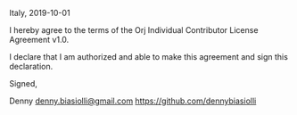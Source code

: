 Italy, 2019-10-01

I hereby agree to the terms of the Orj Individual Contributor License
Agreement v1.0.

I declare that I am authorized and able to make this agreement and sign this
declaration.

Signed,

Denny denny.biasiolli@gmail.com https://github.com/dennybiasiolli
